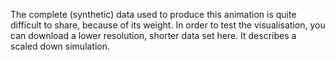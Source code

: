 The complete (synthetic) data used to produce this animation is quite difficult to share, because of its weight. In order to test the visualisation, you can download a lower resolution, shorter data set here. It describes a scaled down simulation.
